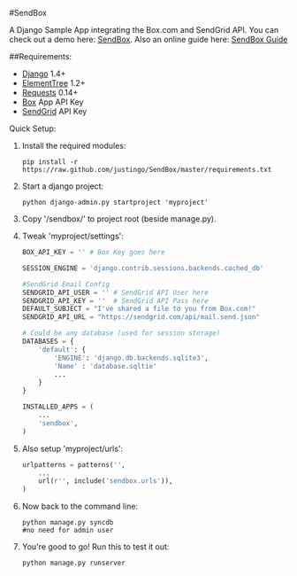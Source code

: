 #SendBox

A Django Sample App integrating the Box.com and SendGrid API. You can check out a demo here: [SendBox](http://sendbox.ap01.aws.af.cm/).
Also an online guide here: [SendBox Guide](http://sendbox.ap01.aws.af.cm/doc/) 


##Requirements:

* [Django](https://www.djangoproject.com/) 1.4+
* [ElementTree](http://effbot.org/zone/element-index.htm) 1.2+
* [Requests](http://docs.python-requests.org/en/latest/) 0.14+
* [Box](http://box.com) App API Key
* [SendGrid](http://sendgrid.com) API Key


Quick Setup:

1. Install the required modules:
	```
	pip install -r https://raw.github.com/justingo/SendBox/master/requirements.txt
	```
2. Start a django project:
	```
	python django-admin.py startproject 'myproject'
	```

3. Copy '/sendbox/' to project root (beside manage.py).

4. Tweak 'myproject/settings':
	```python
	BOX_API_KEY = '' # Box Key goes here

	SESSION_ENGINE = 'django.contrib.sessions.backends.cached_db'

	#SendGrid Email Config
	SENDGRID_API_USER = '' # SendGrid API User here
	SENDGRID_API_KEY = ''  # SendGrid API Pass here
	DEFAULT_SUBJECT = "I've shared a file to you from Box.com!"
	SENDGRID_API_URL = "https://sendgrid.com/api/mail.send.json"

	# Could be any database (used for session storage)
	DATABASES = {
	    'default': {
	        'ENGINE': 'django.db.backends.sqlite3',
	        'Name' : 'database.sqltie'
	        ...
	    }
	}

	INSTALLED_APPS = (
	    ...
	    'sendbox',
	)
	```
5. Also setup 'myproject/urls':
	```python
	urlpatterns = patterns('',
	    ...
	    url(r'', include('sendbox.urls')),
	)
	```
6. Now back to the command line:
	```
	python manage.py syncdb
	#no need for admin user
	```

7. You're good to go! Run this to test it out:
	```
	python manage.py runserver
	```